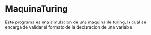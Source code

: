 MaquinaTuring
=============

Este programa es una simulacion de una maquina de turing, la cual se encarga de validar el formato de la declaracion de una variable
